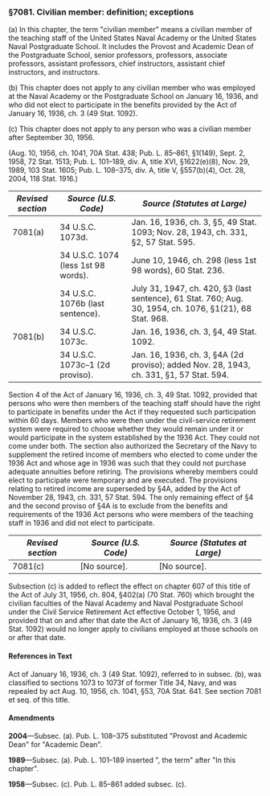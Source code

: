 ### §7081. Civilian member: definition; exceptions ###

(a) In this chapter, the term "civilian member" means a civilian member of the teaching staff of the United States Naval Academy or the United States Naval Postgraduate School. It includes the Provost and Academic Dean of the Postgraduate School, senior professors, professors, associate professors, assistant professors, chief instructors, assistant chief instructors, and instructors.

(b) This chapter does not apply to any civilian member who was employed at the Naval Academy or the Postgraduate School on January 16, 1936, and who did not elect to participate in the benefits provided by the Act of January 16, 1936, ch. 3 (49 Stat. 1092).

(c) This chapter does not apply to any person who was a civilian member after September 30, 1956.

(Aug. 10, 1956, ch. 1041, 70A Stat. 438; Pub. L. 85–861, §1(149), Sept. 2, 1958, 72 Stat. 1513; Pub. L. 101–189, div. A, title XVI, §1622(e)(8), Nov. 29, 1989, 103 Stat. 1605; Pub. L. 108–375, div. A, title V, §557(b)(4), Oct. 28, 2004, 118 Stat. 1916.)

|*Revised section*|       *Source (U.S. Code)*        |                                      *Source (Statutes at Large)*                                      |
|-----------------|-----------------------------------|--------------------------------------------------------------------------------------------------------|
|     7081(a)     |         34 U.S.C. 1073d.          |           Jan. 16, 1936, ch. 3, §5, 49 Stat. 1093; Nov. 28, 1943, ch. 331, §2, 57 Stat. 595.           |
|                 |34 U.S.C. 1074 (less 1st 98 words).|                       June 10, 1946, ch. 298 (less 1st 98 words), 60 Stat. 236.                        |
|                 | 34 U.S.C. 1076b (last sentence).  |July 31, 1947, ch. 420, §3 (last sentence), 61 Stat. 760; Aug. 30, 1954, ch. 1076, §1(21), 68 Stat. 968.|
|     7081(b)     |         34 U.S.C. 1073c.          |                                Jan. 16, 1936, ch. 3, §4, 49 Stat. 1092.                                |
|                 |  34 U.S.C. 1073c–1 (2d proviso).  |        Jan. 16, 1936, ch. 3, §4A (2d proviso); added Nov. 28, 1943, ch. 331, §1, 57 Stat. 594.         |

Section 4 of the Act of January 16, 1936, ch. 3, 49 Stat. 1092, provided that persons who were then members of the teaching staff should have the right to participate in benefits under the Act if they requested such participation within 60 days. Members who were then under the civil-service retirement system were required to choose whether they would remain under it or would participate in the system established by the 1936 Act. They could not come under both. The section also authorized the Secretary of the Navy to supplement the retired income of members who elected to come under the 1936 Act and whose age in 1936 was such that they could not purchase adequate annuities before retiring. The provisions whereby members could elect to participate were temporary and are executed. The provisions relating to retired income are superseded by §4A, added by the Act of November 28, 1943, ch. 331, 57 Stat. 594. The only remaining effect of §4 and the second proviso of §4A is to exclude from the benefits and requirements of the 1936 Act persons who were members of the teaching staff in 1936 and did not elect to participate.

|*Revised section*|*Source (U.S. Code)*|*Source (Statutes at Large)*|
|-----------------|--------------------|----------------------------|
|     7081(c)     |    [No source].    |        [No source].        |

Subsection (c) is added to reflect the effect on chapter 607 of this title of the Act of July 31, 1956, ch. 804, §402(a) (70 Stat. 760) which brought the civilian faculties of the Naval Academy and Naval Postgraduate School under the Civil Service Retirement Act effective October 1, 1956, and provided that on and after that date the Act of January 16, 1936, ch. 3 (49 Stat. 1092) would no longer apply to civilians employed at those schools on or after that date.

#### References in Text ####

Act of January 16, 1936, ch. 3 (49 Stat. 1092), referred to in subsec. (b), was classified to sections 1073 to 1073f of former Title 34, Navy, and was repealed by act Aug. 10, 1956, ch. 1041, §53, 70A Stat. 641. See section 7081 et seq. of this title.

#### Amendments ####

**2004**—Subsec. (a). Pub. L. 108–375 substituted "Provost and Academic Dean" for "Academic Dean".

**1989**—Subsec. (a). Pub. L. 101–189 inserted ", the term" after "In this chapter".

**1958**—Subsec. (c). Pub. L. 85–861 added subsec. (c).